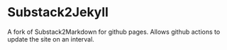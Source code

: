 ﻿# Substack2Jekyll

A fork of Substack2Markdown for github pages. Allows github actions to update the site on an interval.
